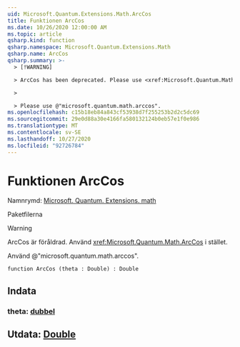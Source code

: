 ```yaml
---
uid: Microsoft.Quantum.Extensions.Math.ArcCos
title: Funktionen ArcCos
ms.date: 10/26/2020 12:00:00 AM
ms.topic: article
qsharp.kind: function
qsharp.namespace: Microsoft.Quantum.Extensions.Math
qsharp.name: ArcCos
qsharp.summary: >-
  > [!WARNING]

  > ArcCos has been deprecated. Please use <xref:Microsoft.Quantum.Math.ArcCos> instead.

  >

  > Please use @"microsoft.quantum.math.arccos".
ms.openlocfilehash: c15b18eb84a843cf53938d7f255253b2d2c5dc69
ms.sourcegitcommit: 29e0d88a30e4166fa580132124b0eb57e1f0e986
ms.translationtype: MT
ms.contentlocale: sv-SE
ms.lasthandoff: 10/27/2020
ms.locfileid: "92726784"
---
```

# <a name="arccos-function"></a>Funktionen ArcCos

Namnrymd: [Microsoft. Quantum. Extensions. math](xref:Microsoft.Quantum.Extensions.Math)

Paketfilerna [](https://nuget.org/packages/)


> [!WARNING]
> ArcCos är föråldrad. Använd <xref:Microsoft.Quantum.Math.ArcCos> i stället.
>
> Använd @"microsoft.quantum.math.arccos".



```qsharp
function ArcCos (theta : Double) : Double
```


## <a name="input"></a>Indata

### <a name="theta--double"></a>theta: [dubbel](xref:microsoft.quantum.lang-ref.double)





## <a name="output--double"></a>Utdata: [Double](xref:microsoft.quantum.lang-ref.double)

